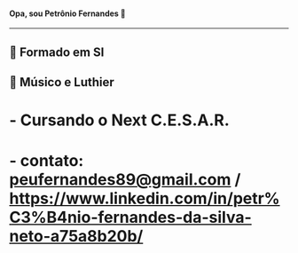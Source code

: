 #### Opa, sou Petrônio Fernandes 👋
_______________________________________
## :pushpin: Formado em SI
## :pushpin: Músico e Luthier

# - Cursando o Next C.E.S.A.R. 
# - contato: peufernandes89@gmail.com / https://www.linkedin.com/in/petr%C3%B4nio-fernandes-da-silva-neto-a75a8b20b/

<!--
**petronioFernandes/petronioFernandes** is a ✨ _special_ ✨ repository because its `README.md` (this file) appears on your GitHub profile.

- 🔭 I’m currently working on ...
- 🌱 I’m currently learning ...
- 👯 I’m looking to collaborate on ...
- 🤔 I’m looking for help with ...
- 💬 Ask me about ...
- 📫 How to reach me: ...
- 😄 Pronouns: ...
- ⚡ Fun fact: ...
-->
